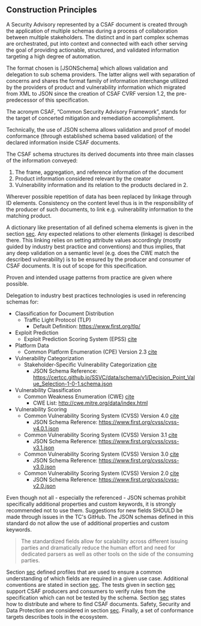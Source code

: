 ## Construction Principles

A Security Advisory represented by a CSAF document is created through the application of multiple schemas during a
process of collaboration between multiple stakeholders.
The distinct and in part complex schemas are orchestrated, put into context and connected with each other serving
the goal of providing actionable, structured, and validated information targeting a high degree of automation.

The format chosen is [JSONSchema] which allows validation and delegation to sub schema providers.
The latter aligns well with separation of concerns and shares the format family of information interchange utilized by
the providers of product and vulnerability information which migrated from XML to JSON since the creation of CSAF CVRF version 1.2,
the pre-predecessor of this specification.

The acronym CSAF, “Common Security Advisory Framework”, stands for the target of concerted mitigation and remediation accomplishment.

Technically, the use of JSON schema allows validation and proof of model conformance (through established schema based validation)
of the declared information inside CSAF documents.

The CSAF schema structures its derived documents into three main classes of the information conveyed:

1. The frame, aggregation, and reference information of the document
2. Product information considered relevant by the creator
3. Vulnerability information and its relation to the products declared in 2.

Wherever possible repetition of data has been replaced by linkage through ID elements.
Consistency on the content level thus is in the responsibility of the producer of such documents,
to link e.g. vulnerability information to the matching product.

A dictionary like presentation of all defined schema elements is given in the section [sec](#schema-elements).
Any expected relations to other elements (linkage) is described there. This linking relies on setting attribute values accordingly
(mostly guided by industry best practice and conventions) and thus implies,
that any deep validation on a semantic level (e.g. does the CWE match the described vulnerability)
is to be ensured by the producer and consumer of CSAF documents.
It is out of scope for this specification.

Proven and intended usage patterns from practice are given where possible.

Delegation to industry best practices technologies is used in referencing schemas for:

* Classification for Document Distribution
  * Traffic Light Protocol (TLP)
    * Default Definition: https://www.first.org/tlp/
* Exploit Prediction
  * Exploit Prediction Scoring System (EPSS) [cite](#EPSS)
* Platform Data
  * Common Platform Enumeration (CPE) Version 2.3 [cite](#CPE23-N)
* Vulnerability Categorization
  * Stakeholder-Specific Vulnerability Categorization [cite](#SSVC)
    * JSON Schema Reference: https://certcc.github.io/SSVC/data/schema/v1/Decision_Point_Value_Selection-1-0-1.schema.json
* Vulnerability Classification
  * Common Weakness Enumeration (CWE) [cite](#CWE)
    * CWE List: http://cwe.mitre.org/data/index.html
* Vulnerability Scoring
  * Common Vulnerability Scoring System (CVSS) Version 4.0 [cite](#CVSS40)
    * JSON Schema Reference: https://www.first.org/cvss/cvss-v4.0.1.json
  * Common Vulnerability Scoring System (CVSS) Version 3.1 [cite](#CVSS31)
    * JSON Schema Reference: https://www.first.org/cvss/cvss-v3.1.json
  * Common Vulnerability Scoring System (CVSS) Version 3.0 [cite](#CVSS30)
    * JSON Schema Reference: https://www.first.org/cvss/cvss-v3.0.json
  * Common Vulnerability Scoring System (CVSS) Version 2.0 [cite](#CVSS2)
    * JSON Schema Reference: https://www.first.org/cvss/cvss-v2.0.json

Even though not all - especially the referenced - JSON schemas prohibit specifically additional properties and custom keywords,
it is strongly recommended not to use them. Suggestions for new fields SHOULD be made through issues in the TC's GitHub.
The JSON schemas defined in this standard do not allow the use of additional properties and custom keywords.

> The standardized fields allow for scalability across different issuing parties and dramatically reduce the human effort and
> need for dedicated parsers as well as other tools on the side of the consuming parties.

Section [sec](#profiles) defined profiles that are used to ensure a common understanding of which fields are required in a given use case.
Additional conventions are stated in section [sec](#additional-conventions).
The tests given in section [sec](#tests) support CSAF producers and
consumers to verify rules from the specification which can not be tested by the schema.
Section [sec](#distributing-csaf-documents) states how to distribute and where to find CSAF documents.
Safety, Security and Data Protection are considered in section [sec](#safety-security-and-data-protection-considerations).
Finally, a set of conformance targets describes tools in the ecosystem.
